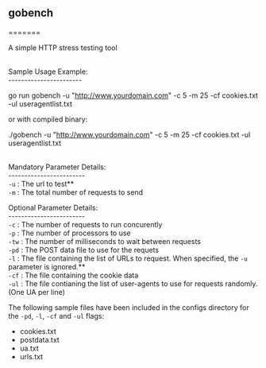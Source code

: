 <h2>gobench</h2>
=======

A simple HTTP stress testing tool <br/><br/>


Sample Usage Example:<br/>
-----------------------<br/>

go run gobench -u "http://www.yourdomain.com" -c 5 -m 25 -cf cookies.txt -ul useragentlist.txt<br/>

or with compiled binary:<br/>

./gobench -u "http://www.yourdomain.com" -c 5 -m 25 -cf cookies.txt -ul useragentlist.txt<br/><br/>


Mandatory Parameter Details:<br/>
------------------------<br/>
`-u` : The url to test**<br/>
`-m` : The total number of requests to send<br/>

Optional Parameter Details:<br/>
------------------------<br/>
`-c` : The number of requests to run concurently <br/>
`-p` : The number of processors to use <br/>
`-tw` : The number of milliseconds to wait between requests<br/>
`-pd` : The POST data file to use for the requets<br/>
`-l` : The file containing the list of URLs to request.  When specified, the `-u` parameter is ignored.**<br/>
`-cf` : The file containing the cookie data<br/>
`-ul` : The file contianing the list of user-agents to use for requests randomly. (One UA per line)<br/>


The following sample files have been included in the configs directory for the `-pd`, `-l`, `-cf` and `-ul` flags:<br/>

- cookies.txt<br/>
- postdata.txt<br/>
- ua.txt<br/>
- urls.txt<br/>